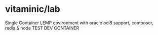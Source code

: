 # vitaminic/lab
Single Container LEMP environment with oracle oci8 support, composer, redis & node
TEST DEV CONTAINER